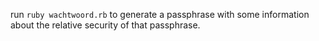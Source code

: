 run `ruby wachtwoord.rb` to generate a passphrase with some information about the relative security of that passphrase.
